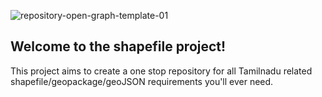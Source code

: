 ![repository-open-graph-template-01](https://github.com/karthi209/the-shapefile-project/assets/63890769/4720e71e-f8aa-4aad-b9a5-bf201958b55b)

## Welcome to the shapefile project!
This project aims to create a one stop repository for all Tamilnadu related shapefile/geopackage/geoJSON requirements you'll ever need.

